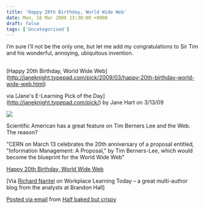 ```yaml
---
title: 'Happy 20th Birthday, World Wide Web'
date: Mon, 16 Mar 2009 13:38:00 +0000
draft: false
tags: ['Uncategorised']
---
```


I’m sure I’ll not be the only one, but let me add my congratulations to Sir Tim and his wonderful, annoying, ubiquitous invention.

##

\[Happy 20th Birthday, World Wide Web\](http://janeknight.typepad.com/pick/2009/03/happy-20th-birthday-world-wide-web.html)

via \[Jane's E-Learning Pick of the Day\](http://janeknight.typepad.com/pick/) by Jane Hart on 3/13/09

![](http://c4lpt.co.uk/images/sciam.gif)

Scientific American has a great feature on Tim Berners Lee and the Web.  The reason?

"CERN on March 13 celebrates the 20th anniversary of a proposal entitled, "Information Management: A Proposal," by Tim Berners-Lee, which would become the blueprint for the World Wide Web"

[Happy 20th Birthday, World Wide Web](http://www.sciam.com/report.cfm?id=web-20-anniversary)

\[Via [Richard Nantel](http://www.brandon-hall.com/workplacelearningtoday/?p=3491) on Workplace Learning Today – a great multi-author blog from the analysts at Brandon Hall\]

[Posted via email](http://posterous.com) from [Half baked but crispy](http://cpjobling.posterous.com/happy-20th-birthday-world-wide)
